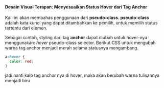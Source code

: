 #### Desain Visual Terapan: Menyesuaikan Status Hover dari Tag Anchor

Kali ini akan membahas penggunaan dari **pseudo-class**. **pseudo-class** adalah kata kunci yang dapat ditambahkan ke pemilih, untuk memilih status tertentu dari elemen.

Sebagai contoh, styling dari tag **anchor** dapat diubah untuk hover-nya menggunakan: _hover_ pseudo-class selector. Berikut CSS untuk mengubah warna tag anchor menjadi merah selama statusnya mengambang.

```css
a:hover {
  color: red;
}
```

jadi nanti kalo tag anchor nya di hover, maka akan berubah warna tulisannya menjadi biru

